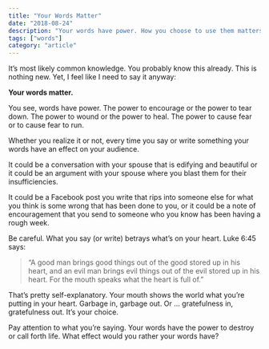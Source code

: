 ```yaml
---
title: "Your Words Matter"
date: "2018-08-24"
description: "Your words have power. How you choose to use them matters more than you might think."
tags: ["words"]
category: "article"
---
```


It’s most likely common knowledge. You probably know this already. This is nothing new. Yet, I feel like I need to say it anyway:

**Your words matter.**

You see, words have power. The power to encourage or the power to tear down. The power to wound or the power to heal. The power to cause fear or to cause fear to run.

Whether you realize it or not, every time you say or write something your words have an effect on your audience.

It could be a conversation with your spouse that is edifying and beautiful or it could be an argument with your spouse where you blast them for their insufficiencies.

It could be a Facebook post you write that rips into someone else for what you think is some wrong that has been done to you, or it could be a note of encouragement that you send to someone who you know has been having a rough week.

Be careful. What you say (or write) betrays what’s on your heart. Luke 6:45 says:

> “A good man brings good things out of the good stored up in his heart, and an evil man brings evil things out of the evil stored up in his heart. For the mouth speaks what the heart is full of.”

That’s pretty self-explanatory. Your mouth shows the world what you’re putting in your heart. Garbage in, garbage out. Or … gratefulness in, gratefulness out. It’s your choice.

Pay attention to what you’re saying. Your words have the power to destroy or call forth life. What effect would you rather your words have?
